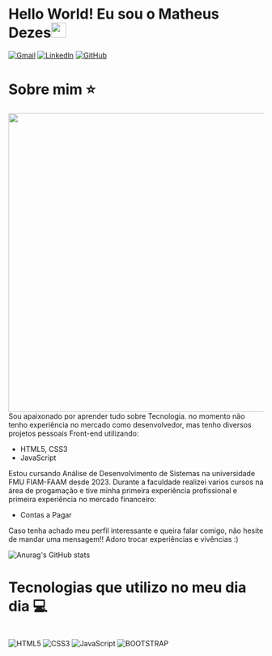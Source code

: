 <h1 align="left">Hello World!  Eu sou o Matheus Dezes<img src="https://raw.githubusercontent.com/kaueMarques/kaueMarques/master/hi.gif" width="30px"></h1>

[![Gmail](https://img.shields.io/badge/Gmail-D14836?style=for-the-badge&logo=gmail&logoColor=white)](mailto:mateodezes@gmail.com)
[![Linkedln](https://img.shields.io/badge/LinkedIn-0077B5?style=for-the-badge&logo=linkedin&logoColor=white)](https://www.linkedin.com/in/matheus-r-dezes-555b52264)
[![GitHub](https://img.shields.io/badge/GitHub-100000?style=for-the-badge&logo=github&logoColor=white)](https://github.com/MatheusDezes?tab=repositories)

<h1 align="left">Sobre mim ⭐</h1>

<img align="right" height="590em" src="https://raw.githubusercontent.com/gist/MatheusDezes/c1acbfa81c6231f06763f645066a26e6/raw/ae5e7bfbf5134eeea696d6a27c94869d5842a435/githubcard20.svg">

<p>Sou apaixonado por aprender tudo sobre Tecnologia. no momento não tenho experiência no mercado como desenvolvedor, mas tenho diversos projetos pessoais Front-end utilizando:

- HTML5, CSS3
- JavaScript

Estou cursando Análise de Desenvolvimento de Sistemas na universidade FMU FIAM-FAAM desde 2023. Durante a faculdade realizei varios cursos na área de progamação e tive minha primeira experiência profissional e primeira experiência no mercado financeiro: 

- Contas a Pagar

Caso tenha achado meu perfil interessante e queira falar comigo, não hesite de mandar uma mensagem!! Adoro trocar experiências e vivências :)
</p>

![Anurag's GitHub stats](https://github-readme-stats.vercel.app/api?username=MatheusDezes&show_icons=true&theme=gruvbox)

<h1 align="left">Tecnologias que utilizo no meu dia dia 💻</h1>

<div style="display: inline_block"></br>
<img align="center" alt="HTML5" src="https://img.shields.io/badge/HTML5-E34F26?style=for-the-badge&logo=html5&logoColor=white">
<img align="center" alt="CSS3" src="https://img.shields.io/badge/CSS3-1572B6?style=for-the-badge&logo=css3&logoColor=white">
<img align="center" alt="JavaScript" src="https://img.shields.io/badge/JavaScript-F7DF1E?style=for-the-badge&logo=javascript&logoColor=black">
<img align="center" alt="BOOTSTRAP" src="https://img.shields.io/badge/Bootstrap-563D7C?style=for-the-badge&logo=bootstrap&logoColor=white">
</div>

